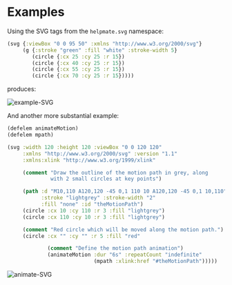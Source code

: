 # Examples

Using the SVG tags from the `helpmate.svg` namespace:

```clojure
(svg {:viewBox "0 0 95 50" :xmlns "http://www.w3.org/2000/svg"}
     (g {:stroke "green" :fill "white" :stroke-width 5}
        (circle {:cx 25 :cy 25 :r 15})
        (circle {:cx 40 :cy 25 :r 15})
        (circle {:cx 55 :cy 25 :r 15})
        (circle {:cx 70 :cy 25 :r 15}))))
```

produces:

![example-SVG](https://rawgithub.com/rm-hull/helpmate/main/doc/example.svg)

And another more substantial example:

```clojure
(defelem animateMotion)
(defelem mpath)

(svg :width 120 :height 120 :viewBox "0 0 120 120"
     :xmlns "http://www.w3.org/2000/svg" :version "1.1"
     :xmlns:xlink "http://www.w3.org/1999/xlink"

     (comment "Draw the outline of the motion path in grey, along
              with 2 small circles at key points")

     (path :d "M10,110 A120,120 -45 0,1 110 10 A120,120 -45 0,1 10,110"
           :stroke "lightgrey" :stroke-width "2"
           :fill "none" :id "theMotionPath")
     (circle :cx 10 :cy 110 :r 3 :fill "lightgrey")
     (circle :cx 110 :cy 10 :r 3 :fill "lightgrey")

     (comment "Red circle which will be moved along the motion path.")
     (circle :cx "" :cy "" :r 5 :fill "red"

             (comment "Define the motion path animation")
             (animateMotion :dur "6s" :repeatCount "indefinite"
                            (mpath :xlink:href "#theMotionPath")))))
```

![animate-SVG](https://rawgithub.com/rm-hull/helpmate/main/doc/animate.svg)
